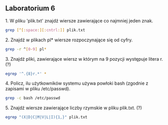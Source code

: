 ## Laboratorium 6

1\. W pliku 'plik.txt' znajdź wiersze zawierające co najmniej jeden znak.

```sh
grep [^[:space:][:cntrl:]] plik.txt
```

2\. Znajdź w plikach pl* wiersze rozpoczynające się od cyfry.

```sh
grep -r ^[0-9] pl*
```

3\. Znajdź pliki, zawierające wiersz w którym na 9 pozycji występuje litera r. (?)

```sh
egrep '^.{8}r.*' *
```

4\. Policz, ilu użytkowników systemu używa powłoki bash (zgodnie z zapisami w pliku /etc/passwd).

```sh
grep -c bash /etc/passwd
```

5\. Znajdź wiersze zawierające liczby rzymskie w pliku plik.txt. (?)

```sh
egrep "(X|D|C|M|V|L|I){1,}" plik.txt
```
